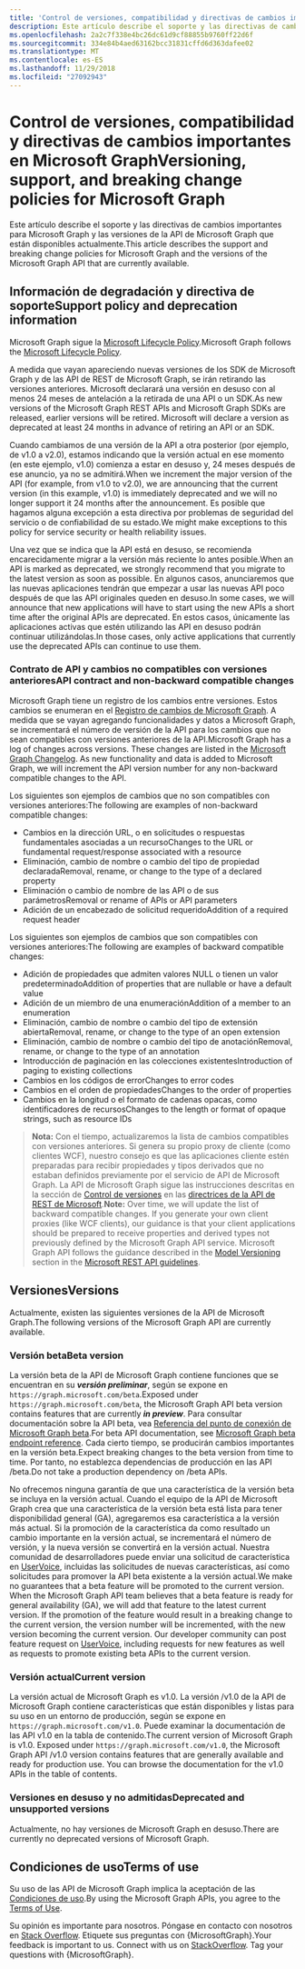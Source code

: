 ```yaml
---
title: 'Control de versiones, compatibilidad y directivas de cambios importantes en Microsoft Graph '
description: Este artículo describe el soporte y las directivas de cambios importantes para Microsoft Graph y las versiones de la API de Microsoft Graph que están disponibles actualmente.
ms.openlocfilehash: 2a2c7f338e4bc26dc61d9cf88855b9760ff22d6f
ms.sourcegitcommit: 334e84b4aed63162bcc31831cffd6d363dafee02
ms.translationtype: MT
ms.contentlocale: es-ES
ms.lasthandoff: 11/29/2018
ms.locfileid: "27092943"
---
```

# <a name="versioning-support-and-breaking-change-policies-for-microsoft-graph"></a><span data-ttu-id="14443-103">Control de versiones, compatibilidad y directivas de cambios importantes en Microsoft Graph</span><span class="sxs-lookup"><span data-stu-id="14443-103">Versioning, support, and breaking change policies for Microsoft Graph</span></span> 

<span data-ttu-id="14443-104">Este artículo describe el soporte y las directivas de cambios importantes para Microsoft Graph y las versiones de la API de Microsoft Graph que están disponibles actualmente.</span><span class="sxs-lookup"><span data-stu-id="14443-104">This article describes the support and breaking change policies for Microsoft Graph and the versions of the Microsoft Graph API that are currently available.</span></span>

## <a name="support-policy-and-deprecation-information"></a><span data-ttu-id="14443-105">Información de degradación y directiva de soporte</span><span class="sxs-lookup"><span data-stu-id="14443-105">Support policy and deprecation information</span></span>

<span data-ttu-id="14443-106">Microsoft Graph sigue la [Microsoft Lifecycle Policy](https://support.microsoft.com/es-ES/lifecycle).</span><span class="sxs-lookup"><span data-stu-id="14443-106">Microsoft Graph follows the [Microsoft Lifecycle Policy](https://support.microsoft.com/es-ES/lifecycle).</span></span> 

<span data-ttu-id="14443-p101">A medida que vayan apareciendo nuevas versiones de los SDK de Microsoft Graph y de las API de REST de Microsoft Graph, se irán retirando las versiones anteriores. Microsoft declarará una versión en desuso con al menos 24 meses de antelación a la retirada de una API o un SDK.</span><span class="sxs-lookup"><span data-stu-id="14443-p101">As new versions of the Microsoft Graph REST APIs and Microsoft Graph SDKs are released, earlier versions will be retired. Microsoft will declare a version as deprecated at least 24 months in advance of retiring an API or an SDK.</span></span> 

<span data-ttu-id="14443-109">Cuando cambiamos de una versión de la API a otra posterior (por ejemplo, de v1.0 a v2.0), estamos indicando que la versión actual en ese momento (en este ejemplo, v1.0) comienza a estar en desuso y, 24 meses después de ese anuncio, ya no se admitirá.</span><span class="sxs-lookup"><span data-stu-id="14443-109">When we increment the major version of the API (for example, from v1.0 to v2.0), we are announcing that the current version (in this example, v1.0) is immediately deprecated and we will no longer support it 24 months after the announcement.</span></span> <span data-ttu-id="14443-110">Es posible que hagamos alguna excepción a esta directiva por problemas de seguridad del servicio o de confiabilidad de su estado.</span><span class="sxs-lookup"><span data-stu-id="14443-110">We might make exceptions to this policy for service security or health reliability issues.</span></span>  

<span data-ttu-id="14443-111">Una vez que se indica que la API está en desuso, se recomienda encarecidamente migrar a la versión más reciente lo antes posible.</span><span class="sxs-lookup"><span data-stu-id="14443-111">When an API is marked as deprecated, we strongly recommend that you migrate to the latest version as soon as possible.</span></span> <span data-ttu-id="14443-112">En algunos casos, anunciaremos que las nuevas aplicaciones tendrán que empezar a usar las nuevas API poco después de que las API originales queden en desuso.</span><span class="sxs-lookup"><span data-stu-id="14443-112">In some cases, we will announce that new applications will have to start using the new APIs a short time after the original APIs are deprecated.</span></span> <span data-ttu-id="14443-113">En estos casos, únicamente las aplicaciones activas que estén utilizando las API en desuso podrán continuar utilizándolas.</span><span class="sxs-lookup"><span data-stu-id="14443-113">In those cases, only active applications that currently use the deprecated APIs can continue to use them.</span></span>   

### <a name="api-contract-and-non-backward-compatible-changes"></a><span data-ttu-id="14443-114">Contrato de API y cambios no compatibles con versiones anteriores</span><span class="sxs-lookup"><span data-stu-id="14443-114">API contract and non-backward compatible changes</span></span>

<span data-ttu-id="14443-p104">Microsoft Graph tiene un registro de los cambios entre versiones. Estos cambios se enumeran en el [Registro de cambios de Microsoft Graph](changelog.md). A medida que se vayan agregando funcionalidades y datos a Microsoft Graph, se incrementará el número de versión de la API para los cambios que no sean compatibles con versiones anteriores de la API.</span><span class="sxs-lookup"><span data-stu-id="14443-p104">Microsoft Graph has a log of changes across versions. These changes are listed in the [Microsoft Graph Changelog](changelog.md). As new functionality and data is added to Microsoft Graph, we will increment the API version number for any non-backward compatible changes to the API.</span></span> 

<span data-ttu-id="14443-118">Los siguientes son ejemplos de cambios que no son compatibles con versiones anteriores:</span><span class="sxs-lookup"><span data-stu-id="14443-118">The following are examples of non-backward compatible changes:</span></span>

 - <span data-ttu-id="14443-119">Cambios en la dirección URL, o en solicitudes o respuestas fundamentales asociadas a un recurso</span><span class="sxs-lookup"><span data-stu-id="14443-119">Changes to the URL or fundamental request/response associated with a resource</span></span>    
 - <span data-ttu-id="14443-120">Eliminación, cambio de nombre o cambio del tipo de propiedad declarada</span><span class="sxs-lookup"><span data-stu-id="14443-120">Removal, rename, or change to the type of a declared property</span></span>
 - <span data-ttu-id="14443-121">Eliminación o cambio de nombre de las API o de sus parámetros</span><span class="sxs-lookup"><span data-stu-id="14443-121">Removal or rename of APIs or API parameters</span></span>
 - <span data-ttu-id="14443-122">Adición de un encabezado de solicitud requerido</span><span class="sxs-lookup"><span data-stu-id="14443-122">Addition of a required request header</span></span>

<span data-ttu-id="14443-123">Los siguientes son ejemplos de cambios que son compatibles con versiones anteriores:</span><span class="sxs-lookup"><span data-stu-id="14443-123">The following are examples of backward compatible changes:</span></span>

 - <span data-ttu-id="14443-124">Adición de propiedades que admiten valores NULL o tienen un valor predeterminado</span><span class="sxs-lookup"><span data-stu-id="14443-124">Addition of properties that are nullable or have a default value</span></span>
 - <span data-ttu-id="14443-125">Adición de un miembro de una enumeración</span><span class="sxs-lookup"><span data-stu-id="14443-125">Addition of a member to an enumeration</span></span>
 - <span data-ttu-id="14443-126">Eliminación, cambio de nombre o cambio del tipo de extensión abierta</span><span class="sxs-lookup"><span data-stu-id="14443-126">Removal, rename, or change to the type of an open extension</span></span>
 - <span data-ttu-id="14443-127">Eliminación, cambio de nombre o cambio del tipo de anotación</span><span class="sxs-lookup"><span data-stu-id="14443-127">Removal, rename, or change to the type of an annotation</span></span>
 - <span data-ttu-id="14443-128">Introducción de paginación en las colecciones existentes</span><span class="sxs-lookup"><span data-stu-id="14443-128">Introduction of paging to existing collections</span></span>
 - <span data-ttu-id="14443-129">Cambios en los códigos de error</span><span class="sxs-lookup"><span data-stu-id="14443-129">Changes to error codes</span></span>
 - <span data-ttu-id="14443-130">Cambios en el orden de propiedades</span><span class="sxs-lookup"><span data-stu-id="14443-130">Changes to the order of properties</span></span>
 - <span data-ttu-id="14443-131">Cambios en la longitud o el formato de cadenas opacas, como identificadores de recursos</span><span class="sxs-lookup"><span data-stu-id="14443-131">Changes to the length or format of opaque strings, such as resource IDs</span></span>

><span data-ttu-id="14443-p105">**Nota:** Con el tiempo, actualizaremos la lista de cambios compatibles con versiones anteriores. Si genera su propio proxy de cliente (como clientes WCF), nuestro consejo es que las aplicaciones cliente estén preparadas para recibir propiedades y tipos derivados que no estaban definidos previamente por el servicio de API de Microsoft Graph. La API de Microsoft Graph sigue las instrucciones descritas en la sección de [Control de versiones](https://github.com/microsoft/api-guidelines/blob/master/Guidelines.md#12-versioning) en las [directrices de la API de REST de Microsoft](https://github.com/microsoft/api-guidelines/).</span><span class="sxs-lookup"><span data-stu-id="14443-p105">**Note:** Over time, we will update the list of backward compatible changes. If you generate your own client proxies (like WCF clients), our guidance is that your client applications should be prepared to receive properties and derived types not previously defined by the Microsoft Graph API service. Microsoft Graph API follows the guidance described in the [Model Versioning](https://github.com/microsoft/api-guidelines/blob/master/Guidelines.md#12-versioning) section in the [Microsoft REST API guidelines](https://github.com/microsoft/api-guidelines/).</span></span> 

## <a name="versions"></a><span data-ttu-id="14443-135">Versiones</span><span class="sxs-lookup"><span data-stu-id="14443-135">Versions</span></span>

<span data-ttu-id="14443-136">Actualmente, existen las siguientes versiones de la API de Microsoft Graph.</span><span class="sxs-lookup"><span data-stu-id="14443-136">The following versions of the Microsoft Graph API are currently available.</span></span>

### <a name="beta-version"></a><span data-ttu-id="14443-137">Versión beta</span><span class="sxs-lookup"><span data-stu-id="14443-137">Beta version</span></span>
<span data-ttu-id="14443-138">La versión beta de la API de Microsoft Graph contiene funciones que se encuentran en su _**versión preliminar**_, según se expone en `https://graph.microsoft.com/beta`.</span><span class="sxs-lookup"><span data-stu-id="14443-138">Exposed under `https://graph.microsoft.com/beta`, the Microsoft Graph API beta version contains features that are currently _**in preview**_.</span></span> <span data-ttu-id="14443-139">Para consultar documentación sobre la API beta, vea [Referencia del punto de conexión de Microsoft Graph beta](/graph/api/overview?view=graph-rest-beta).</span><span class="sxs-lookup"><span data-stu-id="14443-139">For beta API documentation, see [Microsoft Graph beta endpoint reference](/graph/api/overview?view=graph-rest-beta).</span></span> <span data-ttu-id="14443-140">Cada cierto tiempo, se producirán cambios importantes en la versión beta.</span><span class="sxs-lookup"><span data-stu-id="14443-140">Expect breaking changes to the beta version from time to time.</span></span> <span data-ttu-id="14443-141">Por tanto, no establezca dependencias de producción en las API /beta.</span><span class="sxs-lookup"><span data-stu-id="14443-141">Do not take a production dependency on /beta APIs.</span></span>

<span data-ttu-id="14443-p107">No ofrecemos ninguna garantía de que una característica de la versión beta se incluya en la versión actual. Cuando el equipo de la API de Microsoft Graph crea que una característica de la versión beta está lista para tener disponibilidad general (GA), agregaremos esa característica a la versión más actual. Si la promoción de la característica da como resultado un cambio importante en la versión actual, se incrementará el número de versión, y la nueva versión se convertirá en la versión actual. Nuestra comunidad de desarrolladores puede enviar una solicitud de característica en [UserVoice](https://officespdev.uservoice.com/), incluidas las solicitudes de nuevas características, así como solicitudes para promover la API beta existente a la versión actual.</span><span class="sxs-lookup"><span data-stu-id="14443-p107">We make no guarantees that a beta feature will be promoted to the current version. When the Microsoft Graph API team believes that a beta feature is ready for general availability (GA), we will add that feature to the latest current version. If the promotion of the feature would result in a breaking change to the current version, the version number will be incremented, with the new version becoming the current version. Our developer community can post feature request on [UserVoice](https://officespdev.uservoice.com/), including requests for new features as well as requests to promote existing beta APIs to the current version.</span></span> 

### <a name="current-version"></a><span data-ttu-id="14443-146">Versión actual</span><span class="sxs-lookup"><span data-stu-id="14443-146">Current version</span></span>

<span data-ttu-id="14443-p108">La versión actual de Microsoft Graph es v1.0. La versión /v1.0 de la API de Microsoft Graph contiene características que están disponibles y listas para su uso en un entorno de producción, según se expone en `https://graph.microsoft.com/v1.0`. Puede examinar la documentación de las API v1.0 en la tabla de contenido.</span><span class="sxs-lookup"><span data-stu-id="14443-p108">The current version of Microsoft Graph is v1.0. Exposed under `https://graph.microsoft.com/v1.0`, the Microsoft Graph API /v1.0 version contains features that are generally available and ready for production use. You can browse the documentation for the v1.0 APIs in the table of contents.</span></span>

### <a name="deprecated-and-unsupported-versions"></a><span data-ttu-id="14443-150">Versiones en desuso y no admitidas</span><span class="sxs-lookup"><span data-stu-id="14443-150">Deprecated and unsupported versions</span></span>

<span data-ttu-id="14443-151">Actualmente, no hay versiones de Microsoft Graph en desuso.</span><span class="sxs-lookup"><span data-stu-id="14443-151">There are currently no deprecated versions of Microsoft Graph.</span></span>

## <a name="terms-of-use"></a><span data-ttu-id="14443-152">Condiciones de uso</span><span class="sxs-lookup"><span data-stu-id="14443-152">Terms of use</span></span>

<span data-ttu-id="14443-153">Su uso de las API de Microsoft Graph implica la aceptación de las [Condiciones de uso](https://developer.microsoft.com/graph/docs/misc/terms-of-use).</span><span class="sxs-lookup"><span data-stu-id="14443-153">By using the Microsoft Graph APIs, you agree to the [Terms of Use](https://developer.microsoft.com/graph/docs/misc/terms-of-use).</span></span> 

<span data-ttu-id="14443-p109">Su opinión es importante para nosotros. Póngase en contacto con nosotros en [Stack Overflow](https://stackoverflow.com/questions/tagged/microsoftgraph?sort=newest). Etiquete sus preguntas con {MicrosoftGraph}.</span><span class="sxs-lookup"><span data-stu-id="14443-p109">Your feedback is important to us. Connect with us on [StackOverflow](https://stackoverflow.com/questions/tagged/microsoftgraph?sort=newest). Tag your questions with {MicrosoftGraph}.</span></span>
